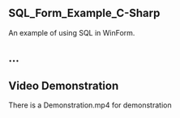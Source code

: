 ## SQL_Form_Example_C-Sharp

An example of using SQL in WinForm.

## ...

## Video Demonstration

There is a Demonstration.mp4 for demonstration
